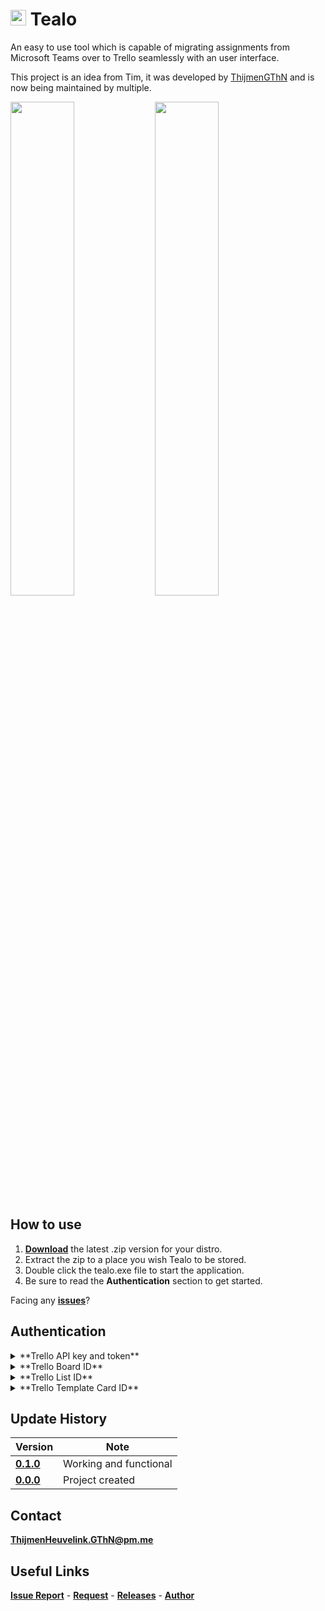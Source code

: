 # <img src="https://i.imgur.com/ItE38Tl.png" width="25"> Tealo
An easy to use tool which is capable of migrating assignments from Microsoft Teams over to Trello seamlessly with an user interface.

This project is an idea from Tim, it was developed by [ThijmenGThN](https://github.com/ThijmenGThN) and is now being maintained by multiple.

<p align="left"><img src="https://i.imgur.com/brgvAbz.png" width="45%"> <img src="https://i.imgur.com/e2HLxEW.png" width="45%"></p>

## How to use
1. [**Download**](https://github.com/ThijmenGThN/Tealo/releases) the latest .zip version for your distro.
2. Extract the zip to a place you wish Tealo to be stored.
3. Double click the tealo.exe file to start the application.
4. Be sure to read the **Authentication** section to get started.

Facing any [**issues**](https://github.com/ThijmenGThN/Tealo/issues)?

## Authentication
<details>
  	<summary>**Trello API key and token**</summary>
  		- Get your Trello [key](https://trello.com/app-key) and [token](https://trello.com/app-key).
  		<img src="https://i.imgur.com/OMbgKT4.png" width="100%">
</details>
<details>
	<summary>**Trello Board ID**</summary>
    - Obtaining the board id from Trello.
  	<img src="https://i.imgur.com/04jozwA.gif" width="100%">
</details>
<details>
	<summary>**Trello List ID**</summary>
    	- Obtaining the list id on a board from Trello.
	<img src="https://i.imgur.com/0ZEW2iM.gif" width="100%">
</details>
<details>
	<summary>**Trello Template Card ID**</summary>
- Obtaining the card id on a board from Trello.
<img src="https://i.imgur.com/1l8gO39.gif" width="100%">
</details>

## Update History
Version | Note
-|-
[**0.1.0**](https://github.com/ThijmenGThN/Tealo/releases/tag/0.1.0) | Working and functional
[**0.0.0**](https://github.com/ThijmenGThN/Tealo/releases/tag/0.0.0) | Project created

## Contact
[**ThijmenHeuvelink.GThN@pm.me**](mailto:ThijmenHeuvelink.GThN@pm.me)

## Useful Links
[**Issue Report**](https://github.com/ThijmenGThN/Tealo/issues) - [**Request**](https://github.com/ThijmenGThN/Tealo/pulls) - [**Releases**](https://github.com/ThijmenGThN/Tealo/releases) - [**Author**](https://github.com/ThijmenGThN)